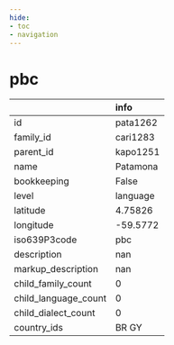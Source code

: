 ```yaml
---
hide:
- toc
- navigation
---
```

# pbc
|                      | info     |
|:---------------------|:---------|
| id                   | pata1262 |
| family_id            | cari1283 |
| parent_id            | kapo1251 |
| name                 | Patamona |
| bookkeeping          | False    |
| level                | language |
| latitude             | 4.75826  |
| longitude            | -59.5772 |
| iso639P3code         | pbc      |
| description          | nan      |
| markup_description   | nan      |
| child_family_count   | 0        |
| child_language_count | 0        |
| child_dialect_count  | 0        |
| country_ids          | BR GY    |